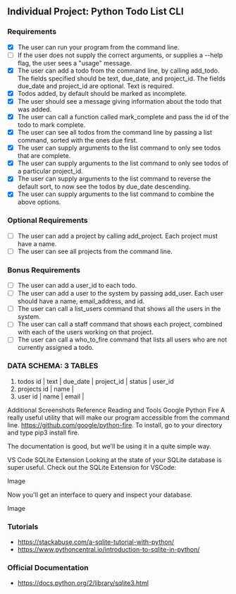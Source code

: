 ## Individual Project: Python Todo List CLI
### Requirements
- [x] The user can run your program from the command line.
- [ ] If the user does not supply the correct arguments, or supplies a --help flag, the user sees a "usage" message. 
- [x] The user can add a todo from the command line, by calling add_todo. The fields specified should be text, due_date, and project_id. The fields due_date and project_id are optional. Text is required.
- [x] Todos added, by default should be marked as incomplete.
- [x] The user should see a message giving information about the todo that was added.
- [x] The user can call a function called mark_complete and pass the id of the todo to mark complete. 
- [x] The user can see all todos from the command line by passing a list command, sorted with the ones due first. 
- [x] The user can supply arguments to the list command to only see todos that are complete. 
- [x] The user can supply arguments to the list command to only see todos of a particular project_id. 
- [x] The user can supply arguments to the list command to reverse the default sort, to now see the todos by due_date descending.
- [x] The user can supply arguments to the list command to combine the above options.

### Optional Requirements
- [ ] The user can add a project by calling add_project. Each project must have a name. 
- [ ] The user can see all projects from the command line.

### Bonus Requirements
- [ ] The user can add a user_id to each todo. 
- [ ] The user can add a user to the system by passing add_user. Each user should have a name, email_address, and id. 
- [ ] The user can call a list_users command that shows all the users in the system.
- [ ] The user can call a staff command that shows each project, combined with each of the users working on that project.
- [ ] The user can call a who_to_fire command that lists all users who are not currently assigned a todo.

### DATA SCHEMA: 3 TABLES
1. todos
id | text | due_date | project_id | status | user_id
2. projects
id | name | 
3. user
id | name | email | 

Additional Screenshots
Reference Reading and Tools
Google Python Fire
A really useful utility that will make our program accessible from the command line. 
https://github.com/google/python-fire. To install, go to your directory and type pip3 install fire.

The documentation is good, but we'll be using it in a quite simple way.

VS Code SQLite Extension
Looking at the state of your SQLite database is super useful. Check out the SQLite Extension for VSCode:

Image

Now you'll get an interface to query and inspect your database.

Image

### Tutorials
* https://stackabuse.com/a-sqlite-tutorial-with-python/
* https://www.pythoncentral.io/introduction-to-sqlite-in-python/

### Official Documentation
* https://docs.python.org/2/library/sqlite3.html